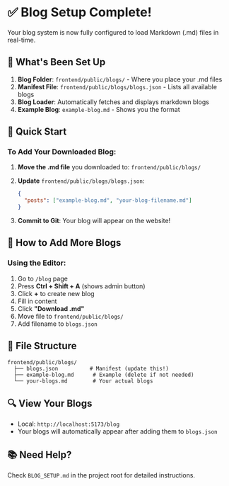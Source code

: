 # ✅ Blog Setup Complete!

Your blog system is now fully configured to load Markdown (.md) files in real-time.

## 🎯 What's Been Set Up

1. **Blog Folder**: `frontend/public/blogs/` - Where you place your .md files
2. **Manifest File**: `frontend/public/blogs/blogs.json` - Lists all available blogs
3. **Blog Loader**: Automatically fetches and displays markdown blogs
4. **Example Blog**: `example-blog.md` - Shows you the format

## 📝 Quick Start

### To Add Your Downloaded Blog:

1. **Move the .md file** you downloaded to: `frontend/public/blogs/`

2. **Update** `frontend/public/blogs/blogs.json`:
   ```json
   {
     "posts": ["example-blog.md", "your-blog-filename.md"]
   }
   ```

3. **Commit to Git**: Your blog will appear on the website!

## 🚀 How to Add More Blogs

### Using the Editor:
1. Go to `/blog` page
2. Press **Ctrl + Shift + A** (shows admin button)
3. Click **+** to create new blog
4. Fill in content
5. Click **"Download .md"**
6. Move file to `frontend/public/blogs/`
7. Add filename to `blogs.json`

## 📄 File Structure

```
frontend/public/blogs/
  ├── blogs.json          # Manifest (update this!)
  ├── example-blog.md      # Example (delete if not needed)
  └── your-blogs.md        # Your actual blogs
```

## 🔍 View Your Blogs

- Local: `http://localhost:5173/blog`
- Your blogs will automatically appear after adding them to `blogs.json`

## 📚 Need Help?

Check `BLOG_SETUP.md` in the project root for detailed instructions.

